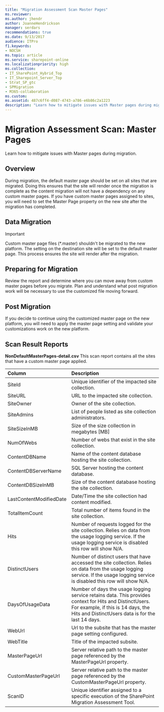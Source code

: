 ```yaml
---
title: "Migration Assessment Scan Master Pages"
ms.reviewer: 
ms.author: jhendr
author: JoanneHendrickson
manager: serdars
recommendations: true
ms.date: 9/13/2017
audience: ITPro
f1.keywords:
- NOCSH
ms.topic: article
ms.service: sharepoint-online
ms.localizationpriority: high
ms.collection:
- IT_SharePoint_Hybrid_Top
- IT_Sharepoint_Server_Top
- Strat_SP_gtc
- SPMigration
- M365-collaboration
ms.custom:
ms.assetid: 487c6ff4-d087-4743-a786-e6b86c2a1223
description: "Learn how to mitigate issues with Master pages during migration."
---
```


# Migration Assessment Scan: Master Pages

Learn how to mitigate issues with Master pages during migration.
  
## Overview

During migration, the default master page should be set on all sites that are migrated. Doing this ensures that the site will render once the migration is complete as the content migration will not have a dependency on any custom master pages. If you have custom master pages assigned to sites, you will need to set the Master Page property on the new site after the migration has completed.
  
## Data Migration

> [!IMPORTANT]
> Custom master page files (\*.master) shouldn't be migrated to the new platform. The setting on the destination site will be set to the default master page. This process ensures the site will render after the migration. 
  
## Preparing for Migration

Review the report and determine where you can move away from custom master pages before you migrate. Plan and understand what post migration work will be necessary to use the customized file moving forward.
  
## Post Migration

If you decide to continue using the customized master page on the new platform, you will need to apply the master page setting and validate your customizations work on the new platform.
  
## Scan Result Reports

 **NonDefaultMasterPages-detail.csv** This scan report contains all the sites that have a custom master page applied. 
  
|**Column**|**Description**|
|:-----|:-----|
|SiteId  <br/> |Unique identifier of the impacted site collection.  <br/> |
|SiteURL  <br/> |URL to the impacted site collection.  <br/> |
|SiteOwner  <br/> |Owner of the site collection.  <br/> |
|SiteAdmins  <br/> |List of people listed as site collection administrators.  <br/> |
|SiteSizeInMB  <br/> |Size of the size collection in megabytes [MB]  <br/> |
|NumOfWebs  <br/> |Number of webs that exist in the site collection.  <br/> |
|ContentDBName  <br/> |Name of the content database hosting the site collection.  <br/> |
|ContentDBServerName  <br/> |SQL Server hosting the content database.  <br/> |
|ContentDBSizeInMB  <br/> |Size of the content database hosting the site collection.  <br/> |
|LastContentModifiedDate  <br/> |Date/Time the site collection had content modified.  <br/> |
|TotalItemCount  <br/> |Total number of items found in the site collection.  <br/> |
|Hits  <br/> |Number of requests logged for the site collection. Relies on data from the usage logging service. If the usage logging service is disabled this row will show N/A.  <br/> |
|DistinctUsers  <br/> |Number of distinct users that have accessed the site collection. Relies on data from the usage logging service. If the usage logging service is disabled this row will show N/A.  <br/> |
|DaysOfUsageData  <br/> |Number of days the usage logging service retains data. This provides context for Hits and DistinctUsers. For example, if this is 14 days, the Hits and DistinctUsers data is for the last 14 days.  <br/> |
|WebUrl  <br/> |Url to the subsite that has the master page setting configured.  <br/> |
|WebTitle  <br/> |Title of the impacted subsite.  <br/> |
|MasterPageUrl  <br/> |Server relative path to the master page referenced by the MasterPageUrl property.  <br/> |
|CustomMasterPageUrl  <br/> |Server relative path to the master page referenced by the CustomMasterPageUrl property.  <br/> |
|ScanID  <br/> |Unique identifier assigned to a specific execution of the SharePoint Migration Assessment Tool.  <br/> |
   

